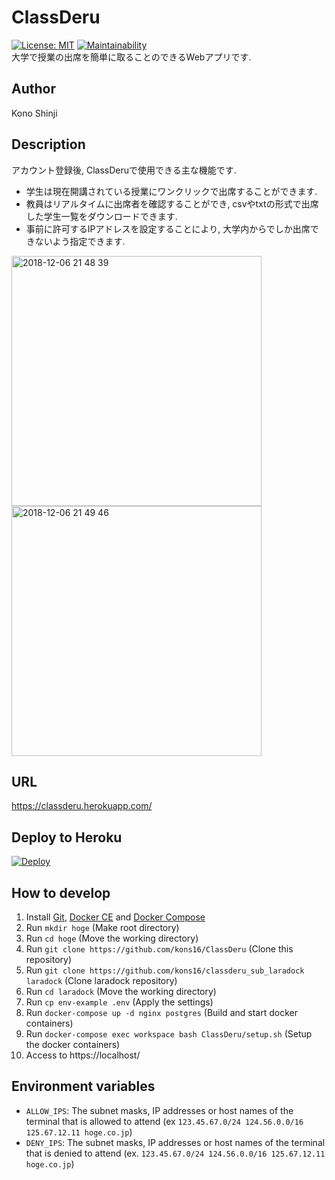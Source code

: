 # ClassDeru
[![License: MIT](https://img.shields.io/badge/License-MIT-yellow.svg)](LICENSE)
[![Maintainability](https://api.codeclimate.com/v1/badges/42ac05f746e434f7dd29/maintainability)](https://codeclimate.com/github/kons16/ClassDeru/maintainability)  
大学で授業の出席を簡単に取ることのできるWebアプリです.

## Author
Kono Shinji

## Description
アカウント登録後, ClassDeruで使用できる主な機能です.
* 学生は現在開講されている授業にワンクリックで出席することができます.
* 教員はリアルタイムに出席者を確認することができ, csvやtxtの形式で出席した学生一覧をダウンロードできます.
* 事前に許可するIPアドレスを設定することにより, 大学内からでしか出席できないよう指定できます. 

<img width="400" alt="2018-12-06 21 48 39" src="https://user-images.githubusercontent.com/31591102/49585313-5bcccf00-f9a1-11e8-941a-58a9c8ff772c.png">

<img width="400" alt="2018-12-06 21 49 46" src="https://user-images.githubusercontent.com/31591102/49585356-799a3400-f9a1-11e8-9a3f-06a83ec5f200.png">


## URL
https://classderu.herokuapp.com/  

## Deploy to Heroku
[![Deploy](https://www.herokucdn.com/deploy/button.png)](https://heroku.com/deploy)

## How to develop
1. Install [Git](https://git-scm.com/downloads), [Docker CE](https://docs.docker.com/install/) and [Docker Compose](https://docs.docker.com/compose/install/)
1. Run `mkdir hoge` (Make root directory)
1. Run `cd hoge` (Move the working directory)
1. Run `git clone https://github.com/kons16/ClassDeru` (Clone this repository)
1. Run `git clone https://github.com/kons16/classderu_sub_laradock laradock` (Clone laradock repository)
1. Run `cd laradock` (Move the working directory)
1. Run `cp env-example .env` (Apply the settings)
1. Run `docker-compose up -d nginx postgres` (Build and start docker containers)
1. Run `docker-compose exec workspace bash ClassDeru/setup.sh` (Setup the docker containers)
1. Access to https://localhost/

## Environment variables
* `ALLOW_IPS`: The subnet masks, IP addresses or host names of the terminal that is allowed to attend (ex `123.45.67.0/24 124.56.0.0/16 125.67.12.11 hoge.co.jp`)
* `DENY_IPS`: The subnet masks, IP addresses or host names of the terminal that is denied to attend (ex. `123.45.67.0/24 124.56.0.0/16 125.67.12.11 hoge.co.jp`)  
